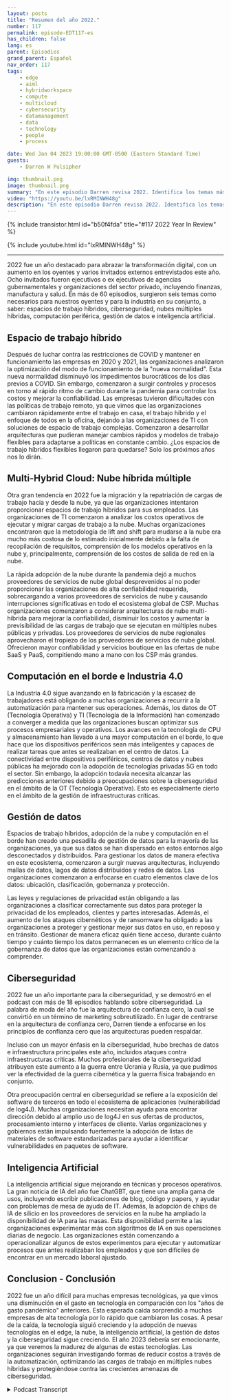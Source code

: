 ```yaml
---
layout: posts
title: "Resumen del año 2022."
number: 117
permalink: episode-EDT117-es
has_children: false
lang: es
parent: Episodios
grand_parent: Español
nav_order: 117
tags:
    - edge
    - aiml
    - hybridworkspace
    - compute
    - multicloud
    - cybersecurity
    - datamanagement
    - data
    - technology
    - people
    - process

date: Wed Jan 04 2023 19:00:00 GMT-0500 (Eastern Standard Time)
guests:
    - Darren W Pulsipher

img: thumbnail.png
image: thumbnail.png
summary: "En este episodio Darren revisa 2022. Identifica los temas más hablados en el podcast en 2022, incluyendo Gestión de Datos, Inteligencia Artificial, Ciberseguridad, Computación en la Nube y Espacios de Trabajo Híbridos."
video: "https://youtu.be/lxRMINWH48g"
description: "En este episodio Darren revisa 2022. Identifica los temas más hablados en el podcast en 2022, incluyendo Gestión de Datos, Inteligencia Artificial, Ciberseguridad, Computación en la Nube y Espacios de Trabajo Híbridos."
---
```


<div>
{% include transistor.html id="b50f4fda" title="#117 2022 Year In Review" %}

{% include youtube.html id="lxRMINWH48g" %}
</div>

---

2022 fue un año destacado para abrazar la transformación digital, con un aumento en los oyentes y varios invitados externos entrevistados este año. Ocho invitados fueron ejecutivos o ex ejecutivos de agencias gubernamentales y organizaciones del sector privado, incluyendo finanzas, manufactura y salud. En más de 60 episodios, surgieron seis temas como necesarios para nuestros oyentes y para la industria en su conjunto, a saber: espacios de trabajo híbridos, ciberseguridad, nubes múltiples híbridas, computación periférica, gestión de datos e inteligencia artificial.

## Espacio de trabajo híbrido

Después de luchar contra las restricciones de COVID y mantener en funcionamiento las empresas en 2020 y 2021, las organizaciones analizaron la optimización del modo de funcionamiento de la "nueva normalidad". Esta nueva normalidad disminuyó los impedimentos burocráticos de los días previos a COVID. Sin embargo, comenzaron a surgir controles y procesos en torno al rápido ritmo de cambio durante la pandemia para controlar los costos y mejorar la confiabilidad. Las empresas tuvieron dificultades con las políticas de trabajo remoto, ya que vimos que las organizaciones cambiaron rápidamente entre el trabajo en casa, el trabajo híbrido y el enfoque de todos en la oficina, dejando a las organizaciones de TI con soluciones de espacio de trabajo complejas. Comenzaron a desarrollar arquitecturas que pudieran manejar cambios rápidos y modelos de trabajo flexibles para adaptarse a políticas en constante cambio. ¿Los espacios de trabajo híbridos flexibles llegaron para quedarse? Solo los próximos años nos lo dirán.

## Multi-Hybrid Cloud: Nube híbrida múltiple

Otra gran tendencia en 2022 fue la migración y la repatriación de cargas de trabajo hacia y desde la nube, ya que las organizaciones intentaron proporcionar espacios de trabajo híbridos para sus empleados. Las organizaciones de TI comenzaron a analizar los costos operativos de ejecutar y migrar cargas de trabajo a la nube. Muchas organizaciones encontraron que la metodología de lift and shift para mudarse a la nube era mucho más costosa de lo estimado inicialmente debido a la falta de recopilación de requisitos, comprensión de los modelos operativos en la nube y, principalmente, comprensión de los costos de salida de red en la nube.

La rápida adopción de la nube durante la pandemia dejó a muchos proveedores de servicios de nube global desprevenidos al no poder proporcionar las organizaciones de alta confiabilidad requerida, sobrecargando a varios proveedores de servicios de nube y causando interrupciones significativas en todo el ecosistema global de CSP. Muchas organizaciones comenzaron a considerar arquitecturas de nube multi-híbrida para mejorar la confiabilidad, disminuir los costos y aumentar la previsibilidad de las cargas de trabajo que se ejecutan en múltiples nubes públicas y privadas. Los proveedores de servicios de nube regionales aprovecharon el tropiezo de los proveedores de servicios de nube global. Ofrecieron mayor confiabilidad y servicios boutique en las ofertas de nube SaaS y PaaS, compitiendo mano a mano con los CSP más grandes.

## Computación en el borde e Industria 4.0

La Industria 4.0 sigue avanzando en la fabricación y la escasez de trabajadores está obligando a muchas organizaciones a recurrir a la automatización para mantener sus operaciones. Además, los datos de OT (Tecnología Operativa) y TI (Tecnología de la Información) han comenzado a converger a medida que las organizaciones buscan optimizar sus procesos empresariales y operativos. Los avances en la tecnología de CPU y almacenamiento han llevado a una mayor computación en el borde, lo que hace que los dispositivos periféricos sean más inteligentes y capaces de realizar tareas que antes se realizaban en el centro de datos. La conectividad entre dispositivos periféricos, centros de datos y nubes públicas ha mejorado con la adopción de tecnologías privadas 5G en todo el sector. Sin embargo, la adopción todavía necesita alcanzar las predicciones anteriores debido a preocupaciones sobre la ciberseguridad en el ámbito de la OT (Tecnología Operativa). Esto es especialmente cierto en el ámbito de la gestión de infraestructuras críticas.

## Gestión de datos

Espacios de trabajo híbridos, adopción de la nube y computación en el borde han creado una pesadilla de gestión de datos para la mayoría de las organizaciones, ya que sus datos se han dispersado en estos entornos algo desconectados y distribuidos. Para gestionar los datos de manera efectiva en este ecosistema, comenzaron a surgir nuevas arquitecturas, incluyendo mallas de datos, lagos de datos distribuidos y redes de datos. Las organizaciones comenzaron a enfocarse en cuatro elementos clave de los datos: ubicación, clasificación, gobernanza y protección.

Las leyes y regulaciones de privacidad están obligando a las organizaciones a clasificar correctamente sus datos para proteger la privacidad de los empleados, clientes y partes interesadas. Además, el aumento de los ataques cibernéticos y de ransomware ha obligado a las organizaciones a proteger y gestionar mejor sus datos en uso, en reposo y en tránsito. Gestionar de manera eficaz quién tiene acceso, durante cuánto tiempo y cuánto tiempo los datos permanecen es un elemento crítico de la gobernanza de datos que las organizaciones están comenzando a comprender.

## Ciberseguridad

2022 fue un año importante para la ciberseguridad, y se demostró en el podcast con más de 18 episodios hablando sobre ciberseguridad. La palabra de moda del año fue la arquitectura de confianza cero, la cual se convirtió en un término de marketing sobreutilizado. En lugar de centrarse en la arquitectura de confianza cero, Darren tiende a enfocarse en los principios de confianza cero que las arquitecturas pueden respaldar.

Incluso con un mayor énfasis en la ciberseguridad, hubo brechas de datos e infraestructura principales este año, incluidos ataques contra infraestructuras críticas. Muchos profesionales de la ciberseguridad atribuyen este aumento a la guerra entre Ucrania y Rusia, ya que pudimos ver la efectividad de la guerra cibernética y la guerra física trabajando en conjunto.

Otra preocupación central en ciberseguridad se refiere a la exposición del software de terceros en todo el ecosistema de aplicaciones (vulnerabilidad de log4J). Muchas organizaciones necesitan ayuda para encontrar dirección debido al amplio uso de log4J en sus ofertas de productos, procesamiento interno y interfaces de cliente. Varias organizaciones y gobiernos están impulsando fuertemente la adopción de listas de materiales de software estandarizadas para ayudar a identificar vulnerabilidades en paquetes de software.

## Inteligencia Artificial

La inteligencia artificial sigue mejorando en técnicas y procesos operativos. La gran noticia de IA del año fue ChatGBT, que tiene una amplia gama de usos, incluyendo escribir publicaciones de blog, código y papers, y ayudar con problemas de mesa de ayuda de IT. Además, la adopción de chips de IA de silicio en los proveedores de servicios en la nube ha ampliado la disponibilidad de IA para las masas. Esta disponibilidad permite a las organizaciones experimentar más con algoritmos de IA en sus operaciones diarias de negocio. Las organizaciones están comenzando a operacionalizar algunos de estos experimentos para ejecutar y automatizar procesos que antes realizaban los empleados y que son difíciles de encontrar en un mercado laboral ajustado.

## Conclusion - Conclusión

2022 fue un año difícil para muchas empresas tecnológicas, ya que vimos una disminución en el gasto en tecnología en comparación con los "años de gasto pandémico" anteriores. Esta esperada caída sorprendió a muchas empresas de alta tecnología por lo rápido que cambiaron las cosas. A pesar de la caída, la tecnología siguió creciendo y la adopción de nuevas tecnologías en el edge, la nube, la inteligencia artificial, la gestión de datos y la ciberseguridad sigue creciendo. El año 2023 debería ser emocionante, ya que veremos la madurez de algunas de estas tecnologías. Las organizaciones seguirán investigando formas de reducir costos a través de la automatización, optimizando las cargas de trabajo en múltiples nubes híbridas y protegiéndose contra las crecientes amenazas de ciberseguridad.



<details>
<summary> Podcast Transcript </summary>

<p></p>

</details>

